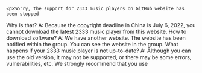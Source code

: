 <html>

<head>
<title>We're sorry</title>
</head>


<body>
    
    <p>Sorry, the support for 2333 music players on GitHub website has been stopped
Why is that?
A: Because the copyright deadline in China is July 6, 2022, you cannot download the latest 2333 music player from this website.
How to download software?
A: We have another website. The website has been notified within the group. You can see the website in the group.
What happens if your 2333 music player is not up-to-date?
A: Although you can use the old version, it may not be supported, or there may be some errors, vulnerabilities, etc. We strongly recommend that you use</p>
</html>